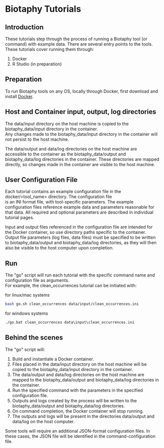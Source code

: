 # Biotaphy Tutorials

## Introduction
These tutorials step through the process of running a Biotaphy tool (or command) with example data.  There are 
several entry points to the tools.  These tutorials cover running them through: 
1. Docker
2. R Studio (in preparation)

## Preparation
To run Biotaphy tools on any OS, locally through Docker, first download and install 
[Docker](https://docs.docker.com/get-started/).

## Host and Container input, output, log directories 
The data/input directory on the host machine is copied to the biotaphy_data/input directory in the container.  
Any changes made to the biotaphy_data/input directory in the container will not persist to the host machine.

The data/output and data/log directories on the host machine are accessible to the container as the 
biotaphy_data/output and biotaphy_data/log directories in the container.  These directories are mapped directly, so 
changes made in the container are visible to the host machine.  

## User Configuration File
Each tutorial contains an example configuration file in the docker/<tool_name> directory.  The configuration file  
is an INI format file, with tool-specific parameters.  The example configuration files reference example data and 
parameters reasonable for that data.  All required and optional parameters are described in individual tutorial
pages.

Input and output files referenced in the configuration file are intended for the Docker container, so use directory 
paths specific to the container.  Output file parameters (log files, data files) must be specified to be written to 
biotaphy_data/output and biotaphy_data/log directories, as they will then also be visible to the host computer upon
completion.

## Run
The "go" script will run each tutorial with the specific command name and configuration file as arguments.  
For example, the  clean_occurrences tutorial can be initiated with: 

for linux/mac systems
```zsh
bash go.sh clean_occurrences data/input/clean_occurrences.ini
```

for windows systems
```cmd
./go.bat clean_occurrences data\input\clean_occurrences.ini
```

## Behind the scenes
The "go" script will: 
1. Build and instantiate a Docker container.
2. Files placed in the data/input directory on the host machine will be copied to the biotaphy_data/input directory in
   the container.  
3. The data/output and data/log directories on the host machine are mapped to the biotaphy_data/output and 
   biotaphy_data/log directories in the container.  
4. Run the specified command with the parameters in the specified configuration file.
5. Outputs and logs created by the process will be written to the biotaphy_data/output and biotaphy_data/log 
   directories. 
6. On command completion, the Docker container will stop running.
7. The outputs and logs will be present in the directories data/output and data/log on the host computer.  

Some tools will require an additional JSON-format configuration files.  In these cases, the JSON file will be 
identified in the command-configuration file.